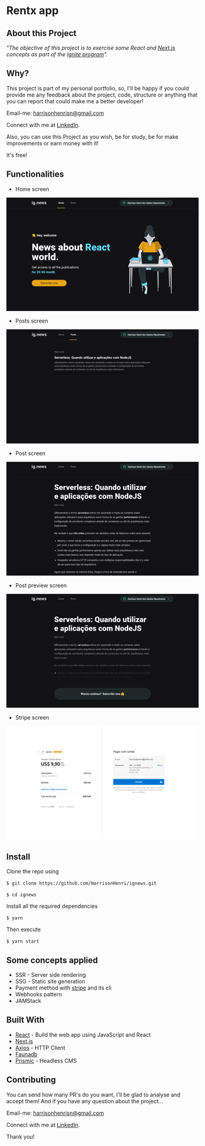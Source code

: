 # Rentx app

## About this Project

_"The objective of this project is to exercise some React and [Next.js](https://nextjs.org/) concepts as part of the [Ignite program](https://rocketseat.com.br/ignite)"._

## Why?

This project is part of my personal portfolio, so, I'll be happy if you could provide me any feedback about the project, code, structure or anything that you can report that could make me a better developer!

Email-me: harrisonhenrisn@gmail.com

Connect with me at [LinkedIn](https://linkedin.com/in/harrison-henri-dos-santos-nascimento).

Also, you can use this Project as you wish, be for study, be for make improvements or earn money with it!

It's free!

## Functionalities

- Home screen

![](assets/home.png)

- Posts screen

![](assets/posts.png)

- Post screen

![](assets/post.png)

- Post preview screen

![](assets/postpreview.png)

- Stripe screen

![](assets/stripe.png)

## Install

Clone the repo using

```
$ git clone https://github.com/HarrisonHenri/ignews.git
```

```
$ cd ignews
```

Install all the required dependencies

```
$ yarn
```

Then execute

```
$ yarn start
```

## Some concepts applied

- SSR - Server side rendering
- SSG - Static site generation
- Payment method with [stripe](https://stripe.com) and its cli
- Webhooks pattern
- JAMStack

## Built With

- [React](https://github.com/facebook/react) - Build the web app using JavaScript and React
- [Next.js](https://nextjs.org/)
- [Axios](https://github.com/axios/axios) - HTTP Client
- [Faunadb](https://fauna.com/)
- [Prismic](https://prismic.io/) - Headless CMS

## Contributing

You can send how many PR's do you want, I'll be glad to analyse and accept them! And if you have any question about the project...

Email-me: harrisonhenrisn@gmail.com

Connect with me at [LinkedIn](https://linkedin.com/in/harrison-henri-dos-santos-nascimento-a6ba33112).

Thank you!